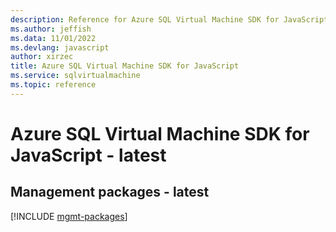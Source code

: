 ```yaml
---
description: Reference for Azure SQL Virtual Machine SDK for JavaScript
ms.author: jeffish
ms.data: 11/01/2022
ms.devlang: javascript
author: xirzec
title: Azure SQL Virtual Machine SDK for JavaScript
ms.service: sqlvirtualmachine
ms.topic: reference
---
```

# Azure SQL Virtual Machine SDK for JavaScript - latest

## Management packages - latest
[!INCLUDE [mgmt-packages](sql-virtual-machine-mgmt-index.md)]